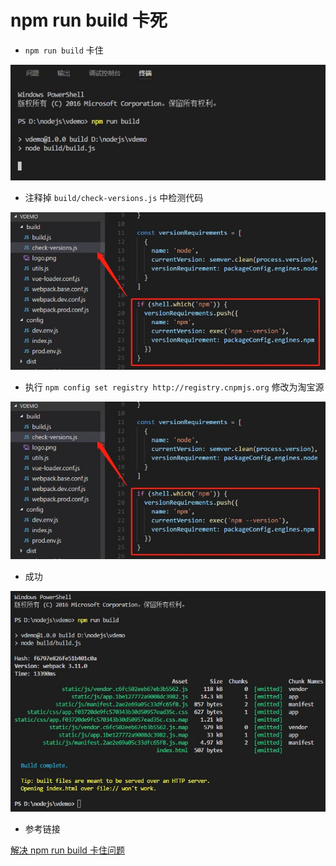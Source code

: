 # npm run build 卡死

- `npm run build` 卡住

![](./media/15321939273052/15321939513614.jpg)

- 注释掉 `build/check-versions.js` 中检测代码

![](./media/15321939273052/15321939928437.jpg)

- 执行 `npm config set registry http://registry.cnpmjs.org` 修改为淘宝源

![](./media/15321939273052/15321940324826.jpg)

- 成功

![](./media/15321939273052/15321941040255.jpg)

- 参考链接

[解决 npm run build 卡住问题](http://www.195440.com/?p=1141)
